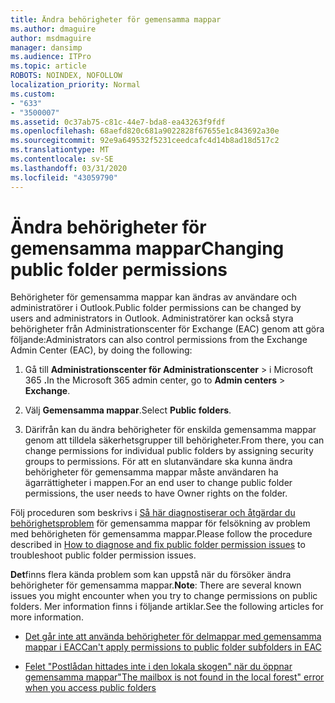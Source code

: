 ```yaml
---
title: Ändra behörigheter för gemensamma mappar
ms.author: dmaguire
author: msdmaguire
manager: dansimp
ms.audience: ITPro
ms.topic: article
ROBOTS: NOINDEX, NOFOLLOW
localization_priority: Normal
ms.custom:
- "633"
- "3500007"
ms.assetid: 0c37ab75-c81c-44e7-bda8-ea43263f9fdf
ms.openlocfilehash: 68aefd820c681a9022828f67655e1c843692a30e
ms.sourcegitcommit: 92e9a649532f5231ceedcafc4d14b8ad18d517c2
ms.translationtype: MT
ms.contentlocale: sv-SE
ms.lasthandoff: 03/31/2020
ms.locfileid: "43059790"
---
```

# <a name="changing-public-folder-permissions"></a><span data-ttu-id="e40b6-102">Ändra behörigheter för gemensamma mappar</span><span class="sxs-lookup"><span data-stu-id="e40b6-102">Changing public folder permissions</span></span>

<span data-ttu-id="e40b6-103">Behörigheter för gemensamma mappar kan ändras av användare och administratörer i Outlook.</span><span class="sxs-lookup"><span data-stu-id="e40b6-103">Public folder permissions can be changed by users and administrators in Outlook.</span></span> <span data-ttu-id="e40b6-104">Administratörer kan också styra behörigheter från Administrationscenter för Exchange (EAC) genom att göra följande:</span><span class="sxs-lookup"><span data-stu-id="e40b6-104">Administrators can also control permissions from the Exchange Admin Center (EAC), by doing the following:</span></span>
  
1. <span data-ttu-id="e40b6-105">Gå till **Administrationscenter för Administrationscenter** \> i Microsoft 365 **.**</span><span class="sxs-lookup"><span data-stu-id="e40b6-105">In the Microsoft 365 admin center, go to **Admin centers** \> **Exchange**.</span></span>

2. <span data-ttu-id="e40b6-106">Välj **Gemensamma mappar**.</span><span class="sxs-lookup"><span data-stu-id="e40b6-106">Select **Public folders**.</span></span>

3. <span data-ttu-id="e40b6-107">Därifrån kan du ändra behörigheter för enskilda gemensamma mappar genom att tilldela säkerhetsgrupper till behörigheter.</span><span class="sxs-lookup"><span data-stu-id="e40b6-107">From there, you can change permissions for individual public folders by assigning security groups to permissions.</span></span> <span data-ttu-id="e40b6-108">För att en slutanvändare ska kunna ändra behörigheter för gemensamma mappar måste användaren ha ägarrättigheter i mappen.</span><span class="sxs-lookup"><span data-stu-id="e40b6-108">For an end user to change public folder permissions, the user needs to have Owner rights on the folder.</span></span>

<span data-ttu-id="e40b6-109">Följ proceduren som beskrivs i [Så här diagnostiserar och åtgärdar du behörighetsproblem](https://docs.microsoft.com/exchange/troubleshoot/public-folders/public-folder-permission-issues) för gemensamma mappar för felsökning av problem med behörigheten för gemensamma mappar.</span><span class="sxs-lookup"><span data-stu-id="e40b6-109">Please follow the procedure described in [How to diagnose and fix public folder permission issues](https://docs.microsoft.com/exchange/troubleshoot/public-folders/public-folder-permission-issues) to troubleshoot public folder permission issues.</span></span>

<span data-ttu-id="e40b6-110">**Det**finns flera kända problem som kan uppstå när du försöker ändra behörigheter för gemensamma mappar.</span><span class="sxs-lookup"><span data-stu-id="e40b6-110">**Note**: There are several known issues you might encounter when you try to change permissions on public folders.</span></span> <span data-ttu-id="e40b6-111">Mer information finns i följande artiklar.</span><span class="sxs-lookup"><span data-stu-id="e40b6-111">See the following articles for more information.</span></span>

- [<span data-ttu-id="e40b6-112">Det går inte att använda behörigheter för delmappar med gemensamma mappar i EAC</span><span class="sxs-lookup"><span data-stu-id="e40b6-112">Can't apply permissions to public folder subfolders in EAC</span></span>](https://docs.microsoft.com/exchange/troubleshoot/public-folders/can%E2%80%99t-apply-permissions-public-folder-subfolders)

- [<span data-ttu-id="e40b6-113">Felet "Postlådan hittades inte i den lokala skogen" när du öppnar gemensamma mappar</span><span class="sxs-lookup"><span data-stu-id="e40b6-113">"The mailbox is not found in the local forest" error when you access public folders</span></span>](https://docs.microsoft.com/exchange/troubleshoot/public-folders/mailbox-not-found-local-forest-public-folder)
